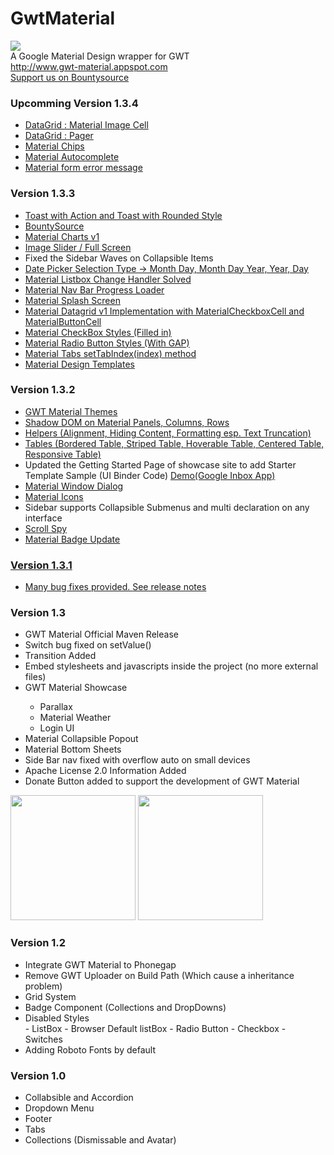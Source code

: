 # GwtMaterial

<img src="http://gwt-material.appspot.com/bin/ic_gwt_logo.png" />
<br/>
A Google Material Design wrapper for GWT <br>
<a href="www.gwt-material.appspot.com">http://www.gwt-material.appspot.com</a><br/>
<a href="https://www.bountysource.com/teams/gwtmaterialdesign/members"> Support us on Bountysource </a>


<h3>Upcomming Version 1.3.4</h3>
<ul>
 <li><a href="http://gwt-material.appspot.com/#" >DataGrid : Material Image Cell</a></li>
 <li><a href="http://gwt-material.appspot.com/#" >DataGrid : Pager</a></li>
 <li><a href="http://gwt-material.appspot.com/#" >Material Chips</a></li>
 <li><a href="http://gwt-material.appspot.com/#" >Material Autocomplete</a></li>
 <li><a href="http://gwt-material.appspot.com/#" >Material form error message</a></li>
</ul>

<h3>Version 1.3.3</h3>
<ul>
 <li><a href="http://gwt-material.appspot.com/#dialogs" >Toast with Action and Toast with Rounded Style </a></li>
 <li><a href="https://www.bountysource.com/teams/gwtmaterialdesign" >BountySource </a></li>
 <li><a href="http://gwt-material.appspot.com/#charts" >Material Charts v1 </a></li>
 <li><a href="http://gwt-material.appspot.com/#media" >Image Slider / Full Screen  </a></li>
 <li>Fixed the Sidebar Waves on Collapsible Items</li>
 <li><a href="http://gwt-material.appspot.com/#forms" >Date Picker Selection Type -> Month Day, Month Day Year, Year, Day </a></li>
 <li><a href="http://gwt-material.appspot.com/#forms">Material Listbox Change Handler Solved</a></li>
 <li><a href="http://gwt-material.appspot.com/#loaders">Material Nav Bar Progress Loader</a></li>
 <li><a href="http://gwt-material.appspot.com/#showcase">Material Splash Screen</a></li>
 <li><a href="http://gwt-material.appspot.com/#datagrid">Material Datagrid v1 Implementation with MaterialCheckboxCell and MaterialButtonCell</a></li>
 <li><a href="http://gwt-material.appspot.com/#forms">Material CheckBox Styles (Filled in)</a></li>
 <li><a href="http://gwt-material.appspot.com/#forms">Material Radio Button Styles (With GAP)</a></li>
 <li><a href="http://gwt-material.appspot.com/#tabs">Material Tabs setTabIndex(index) method</a></li>
 <li><a href="http://gwt-material.appspot.com/#templates">Material Design Templates</a></li>
</ul>

<h3>Version 1.3.2</h3>
<ul>
 <li><a href="http://gwt-material.appspot.com/#theme" >GWT Material Themes</a></li>
 <li><a href="http://gwt-material.appspot.com/#shadow">Shadow DOM on Material Panels, Columns, Rows</a></li>
 <li><a href="http://gwt-material.appspot.com/#helper">Helpers (Alignment, Hiding Content, Formatting esp. Text Truncation)</a></li>
 <li><a href="http://gwt-material.appspot.com/#table">Tables (Bordered Table, Striped Table, Hoverable Table, Centered Table, Responsive Table)</a></li>
 <li>Updated the Getting Started Page of showcase site to add Starter Template Sample (UI Binder Code) <a href="http://gwt-material-starter.appspot.com">Demo(Google Inbox App)</a></li>
 <li><a href="http://gwt-material.appspot.com/#dialogs">Material Window Dialog</a></li>
 <li><a href="http://gwt-material.appspot.com/#icons">Material Icons</a></li>
 <li>Sidebar supports Collapsible Submenus and multi declaration on any interface</li>
 <li><a href="http://gwt-material.appspot.com/#scrollspy">Scroll Spy</li></li>
 <li><a href="http://gwt-material.appspot.com/#badges">Material Badge Update</li></li>
</ul>
<h3>Version 1.3.1</h3>
<ul>
 <li>Many bug fixes provided. <a href='https://github.com/GwtMaterialDesign/gwt-material/releases/tag/gwt-material-1.3.1'>See release notes</a></li>
</ul>
<h3>Version 1.3</h3>
<ul>
<li>GWT Material Official Maven Release</li>
<li>Switch bug fixed on setValue()</li>
<li>Transition Added</li>
<li>Embed stylesheets and javascripts inside the project (no more external files)</li>
<li>GWT Material Showcase</li>
	<ul>
		<li>Parallax</li>
		<li>Material Weather</li>
		<li>Login UI</li>
	</ul>
</li>
<li>Material Collapsible Popout</li>
<li>Material Bottom Sheets</li>
<li>Side Bar nav fixed with overflow auto on small devices</li>
<li>Apache License 2.0  Information Added</li>
<li>Donate Button added to support the development of GWT Material</li>
</ul>
<img src="http://gwt-material.appspot.com/bin/weather.gif" width="200px"/>
<img src="http://gwt-material.appspot.com/bin/parallax.gif" width="200px"/>

<h3>Version 1.2</h3>
<ul>
<li>Integrate GWT Material to Phonegap</li>
<li>Remove GWT Uploader on Build Path (Which cause a inheritance problem)</li>
<li>Grid System</li>
<li>Badge Component (Collections and DropDowns)</li>
<li>Disabled Styles</li>
 - ListBox
 - Browser Default listBox
 - Radio Button
 - Checkbox
 - Switches
<li>Adding Roboto Fonts by default</li>
</ul>

<h3>Version 1.0 </h3>
<ul>
<li>Collabsible and Accordion</li>
<li>Dropdown Menu</li>
<li>Footer</li>
<li>Tabs</li>
<li>Collections (Dismissable and Avatar)</li>
</ul>
